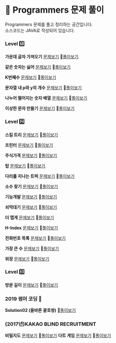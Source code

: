 # :notebook: __Programmers 문제 풀이__

Programmers 문제를 풀고 정리하는 공간입니다.  
소스코드는 JAVA로 작성되어 있습니다.

### __Level :one:__

__가운데 글자 가져오기__ [문제보기](https://programmers.co.kr/learn/courses/30/lessons/12903?language=java) :link:[풀이보기](https://github.com/seungrokoh/TIL/blob/master/Algorithm/Programmers/contents/12903.md)

__같은 숫자는 싫어__  [문제보기](https://programmers.co.kr/learn/courses/30/lessons/12906?language=java) :link:[풀이보기](https://github.com/seungrokoh/TIL/blob/master/Algorithm/Programmers/contents/12906.md)

__K번째수__  [문제보기](https://programmers.co.kr/learn/courses/30/lessons/42748?language=java) :link:[풀이보기](https://github.com/seungrokoh/TIL/blob/master/Algorithm/Programmers/contents/42748.md)

__문자열 내 p와 y의 개수__  [문제보기](https://programmers.co.kr/learn/courses/30/lessons/12916?language=java) :link:[풀이보기](https://github.com/seungrokoh/TIL/blob/master/Algorithm/Programmers/contents/12916.md)

__나누어 떨어지는 숫자 배열__  [문제보기](https://programmers.co.kr/learn/courses/30/lessons/12910?language=java) :link:[풀이보기](https://github.com/seungrokoh/TIL/blob/master/Algorithm/Programmers/contents/12910.md)

__이상한 문자 만들기__  [문제보기](https://programmers.co.kr/learn/courses/30/lessons/12930?language=java) :link:[풀이보기](https://github.com/seungrokoh/TIL/blob/master/Algorithm/Programmers/contents/12930.md)

### __Level :two:__

__스킬 트리__  [문제보기](https://programmers.co.kr/learn/courses/30/lessons/49993?language=java) :link:[풀이보기](https://github.com/seungrokoh/TIL/blob/master/Algorithm/Programmers/contents/49993.md)

__프린터__  [문제보기](https://programmers.co.kr/learn/courses/30/lessons/42587) :link:[풀이보기](https://github.com/seungrokoh/TIL/blob/master/Algorithm/Programmers/contents/42587.md)

__주식가격__  [문제보기](https://programmers.co.kr/learn/courses/30/lessons/42584) :link:[풀이보기](https://github.com/seungrokoh/TIL/blob/master/Algorithm/Programmers/contents/42584.md)

__탑__  [문제보기](https://programmers.co.kr/learn/courses/30/lessons/42588) :link:[풀이보기](https://github.com/seungrokoh/TIL/blob/master/Algorithm/Programmers/contents/42588.md)

__다리를 지나는 트럭__  [문제보기](https://programmers.co.kr/learn/courses/30/lessons/42583) :link:[풀이보기](https://github.com/seungrokoh/TIL/blob/master/Algorithm/Programmers/contents/42583.md)

__소수 찾기__  [문제보기](https://programmers.co.kr/learn/courses/30/lessons/42839) :link:[풀이보기](https://github.com/seungrokoh/TIL/blob/master/Algorithm/Programmers/contents/42839.md)

__기능개발__  [문제보기](https://programmers.co.kr/learn/courses/30/lessons/42586) :link:[풀이보기](https://github.com/seungrokoh/TIL/blob/master/Algorithm/Programmers/contents/42586.md)

__쇠막대기__  [문제보기](https://programmers.co.kr/learn/courses/30/lessons/42585) :link:[풀이보기](https://github.com/seungrokoh/TIL/blob/master/Algorithm/Programmers/contents/42585.md)

__더 맵게__  [문제보기](https://programmers.co.kr/learn/courses/30/lessons/42626) :link:[풀이보기](https://github.com/seungrokoh/TIL/blob/master/Algorithm/Programmers/contents/42626.md)

__H-Index__  [문제보기](https://programmers.co.kr/learn/courses/30/lessons/42747) :link:[풀이보기](https://github.com/seungrokoh/TIL/blob/master/Algorithm/Programmers/contents/42747.md)

__전화번호 목록__  [문제보기](https://programmers.co.kr/learn/courses/30/lessons/42577) :link:[풀이보기](https://github.com/seungrokoh/TIL/blob/master/Algorithm/Programmers/contents/42577.md)

__가장 큰 수__  [문제보기](https://programmers.co.kr/learn/courses/30/lessons/42746) :link:[풀이보기](https://github.com/seungrokoh/TIL/blob/master/Algorithm/Programmers/contents/42746.md)

__위장__  [문제보기](https://programmers.co.kr/learn/courses/30/lessons/42578) :link:[풀이보기](https://github.com/seungrokoh/TIL/blob/master/Algorithm/Programmers/contents/42578.md)

### __Level :three:__

__방문 길이__  [문제보기](https://programmers.co.kr/learn/courses/30/lessons/49994?language=java) :link:[풀이보기](https://github.com/seungrokoh/TIL/blob/master/Algorithm/Programmers/contents/49994.md)

### __2019 썸머 코딩 :high_brightness:__

__Solution02 (올바른 괄호쌍)__ :link:[풀이보기](https://github.com/seungrokoh/TIL/tree/master/Algorithm/Programmers/2019_SummerCoding/contents/Solution2.md)

### __(2017년)KAKAO BLIND RECRUITMENT__

__비밀지도__  [문제보기](https://programmers.co.kr/learn/courses/30/lessons/17681?language=java) :link:[풀이보기](https://github.com/seungrokoh/TIL/blob/master/Algorithm/Programmers/contents/17681.md)
__다트 게임__  [문제보기](https://programmers.co.kr/learn/courses/30/lessons/17682?language=java) :link:[풀이보기](https://github.com/seungrokoh/TIL/blob/master/Algorithm/Programmers/contents/17682.md)

